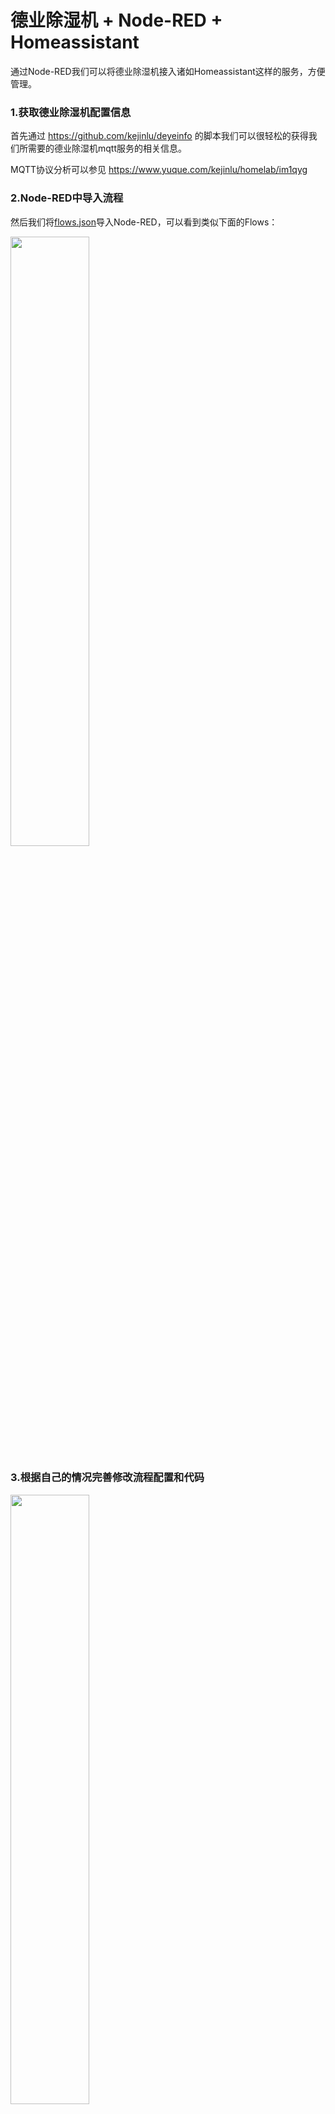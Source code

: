 # 德业除湿机 + Node-RED + Homeassistant

通过Node-RED我们可以将德业除湿机接入诸如Homeassistant这样的服务，方便管理。

### 1.获取德业除湿机配置信息
首先通过 https://github.com/kejinlu/deyeinfo 的脚本我们可以很轻松的获得我们所需要的德业除湿机mqtt服务的相关信息。

MQTT协议分析可以参见 https://www.yuque.com/kejinlu/homelab/im1qyg


### 2.Node-RED中导入流程
然后我们将[flows.json](https://github.com/kejinlu/deye-nodered/blob/main/flows.json)导入Node-RED，可以看到类似下面的Flows：

<img src="https://cdn.nlark.com/yuque/0/2022/jpeg/328998/1663416912321-f974b598-ae50-45c6-b498-bfefd271a356.jpeg?x-oss-process=image%2Fwatermark%2Ctype_d3F5LW1pY3JvaGVp%2Csize_40%2Ctext_5Y2i5YWL%2Ccolor_FFFFFF%2Cshadow_50%2Ct_80%2Cg_se%2Cx_10%2Cy_10%2Fresize%2Cw_1402%2Climit_0" width="50%">

### 3.根据自己的情况完善修改流程配置和代码

<img src="https://cdn.nlark.com/yuque/0/2022/jpeg/328998/1663422712467-36400a18-7bc8-4de0-9d9f-33af0e576ae7.jpeg?x-oss-process=image%2Fwatermark%2Ctype_d3F5LW1pY3JvaGVp%2Csize_49%2Ctext_5Y2i5YWL%2Ccolor_FFFFFF%2Cshadow_50%2Ct_80%2Cg_se%2Cx_10%2Cy_10%2Fresize%2Cw_1500%2Climit_0" width="50%">

<img src="https://cdn.nlark.com/yuque/0/2022/jpeg/328998/1663422712449-2fae570f-4c77-4157-bb75-6be48ed5b834.jpeg?x-oss-process=image%2Fwatermark%2Ctype_d3F5LW1pY3JvaGVp%2Csize_36%2Ctext_5Y2i5YWL%2Ccolor_FFFFFF%2Cshadow_50%2Ct_80%2Cg_se%2Cx_10%2Cy_10" width="50%">

- “德业除湿机状态接受” 设置德业官方MQTT服务的配置以及状态的topic
- “状态转发”节点中设置好本地MQTT服务的配置。
- “自动刷新”节点可以设置主动刷新状态的时间间隔，德业这方便设计的不是特别好，状态的及时更新依赖于本地的轮询刷新命令
- 三个“设置”节点们需要配置好本地mqtt服务
- “德业除湿机命令发送”节点设置好德业官方MQTT命令topic
- “解析状态”和“设置命令”节点中，需要根据自己设备的MQTT协议抓包结果来做相关的修改适配，因为不同设备一些状态码，或者命令码有细微的差别。

### 4.接入Homeassistant中   
根据[configuration.yaml](https://github.com/kejinlu/deye-nodered/blob/main/configuration.yaml)中的示范配置，将除湿机和相关的传感器配置到自己的Homeassistant的配置中
<img src="https://cdn.nlark.com/yuque/0/2022/jpeg/328998/1663416912263-7d27931d-ab17-4566-a62c-7456620d62f3.jpeg?x-oss-process=image%2Fwatermark%2Ctype_d3F5LW1pY3JvaGVp%2Csize_28%2Ctext_5Y2i5YWL%2Ccolor_FFFFFF%2Cshadow_50%2Ct_80%2Cg_se%2Cx_10%2Cy_10" width="50%">



